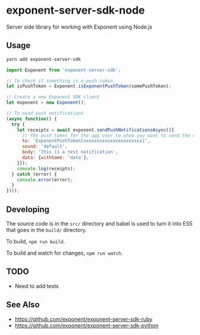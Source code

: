 # exponent-server-sdk-node
Server side library for working with Exponent using Node.js

## Usage

```bash
yarn add exponent-server-sdk
```

```js
import Exponent from 'exponent-server-sdk';

// To check if something is a push token
let isPushToken = Exponent.isExponentPushToken(somePushToken);

// Create a new Exponent SDK client
let exponent = new Exponent();

// To send push notifications
(async function() {
  try {
    let receipts = await exponent.sendPushNotificationsAsync([{
      // The push token for the app user to whom you want to send the notification
      to: 'ExponentPushToken[xxxxxxxxxxxxxxxxxxxxxx]',
      sound: 'default',
      body: 'This is a test notification',
      data: {withSome: 'data'},
    }]);
    console.log(receipts);
  } catch (error) {
    console.error(error);
  }
})();
```

## Developing

The source code is in the `src/` directory and babel is used to turn it into ES5 that goes in the `build/` directory.

To build, `npm run build`.

To build and watch for changes, `npm run watch`.

## TODO

  * Need to add tests

## See Also

  * https://github.com/exponent/exponent-server-sdk-ruby
  * https://github.com/exponent/exponent-server-sdk-python
